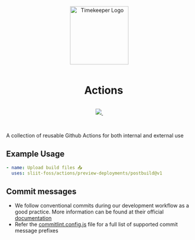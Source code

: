 <br/>

<p align="center">
  <img src="https://github.com/sliit-foss/actions/assets/73662613/0a07640a-0559-406e-a23d-0dfe0be0a91a" width="158" height="158" alt="Timekeeper Logo"/>  
</p>

<div id="user-content-toc" align="center">
  <ul>
    <summary><h1 style="display: inline-block;">Actions</h1></summary>
  </ul>
</div>

<p align="center">
  <a aria-label="SLIIT FOSS logo" href="https://sliitfoss.org">
    <img src="https://img.shields.io/badge/Made_by_the_SLIIT_FOSS_Community-blue">
  </a>
  <a aria-label="License" href="https://github.com/sliit-foss/actions/blob/main/LICENSE">
    <img alt="" src="https://img.shields.io/badge/License-MIT-yellow.svg">
  </a>
</p>

<br/>

A collection of reusable Github Actions for both internal and external use

## Example Usage

```yaml
- name: Upload build files 📤
  uses: sliit-foss/actions/preview-deployments/postbuild@v1
```

## Commit messages

- We follow conventional commits during our development workflow as a good practice. More information can be found at their official [documentation](https://www.conventionalcommits.org/en/v1.0.0-beta.4/#examples)
- Refer the [commitlint.config.js](https://github.com/sliit-foss/actions/blob/main/commitlint.config.cjs) file for a full list of supported commit message prefixes
